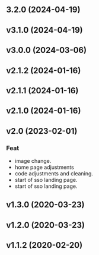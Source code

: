 ## 3.2.0 (2024-04-19)

## v3.1.0 (2024-04-19)

## v3.0.0 (2024-03-06)

## v2.1.2 (2024-01-16)

## v2.1.1 (2024-01-16)

## v2.1.0 (2024-01-16)

## v2.0 (2023-02-01)

### Feat

- image change.
- home page adjustments
- code adjustments and cleaning.
- start of sso landing page.
- start of sso landing page.

## v1.3.0 (2020-03-23)

## v1.2.0 (2020-03-23)

## v1.1.2 (2020-02-20)

